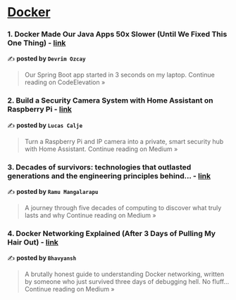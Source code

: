 
<h1><a href=https://medium.com/tag/docker/recommended target="_blank" rel="noopener noreferrer">Docker</a></h1>
<h3>1. Docker Made Our Java Apps 50x Slower (Until We Fixed This One Thing) - <a href="https://medium.com/codeelevation/docker-made-our-java-apps-50x-slower-until-we-fixed-this-one-thing-dee3665a9c01?source=rss------docker-5" target="_blank" rel="noopener noreferrer">link</a></h3>

✍️ **posted by `Devrim Ozcay`**

<blockquote>Our Spring Boot app started in 3 seconds on my laptop.
Continue reading on CodeElevation »</blockquote>

<h3>2. Build a Security Camera System with Home Assistant on Raspberry Pi - <a href="https://calje.medium.com/build-a-security-camera-system-with-home-assistant-on-raspberry-pi-1ace41507ee7?source=rss------docker-5" target="_blank" rel="noopener noreferrer">link</a></h3>

✍️ **posted by `Lucas Calje`**

<blockquote>Turn a Raspberry Pi and IP camera into a private, smart security hub with Home Assistant.
Continue reading on Medium »</blockquote>

<h3>3. Decades of survivors: technologies that outlasted generations and the engineering principles behind… - <a href="https://medium.com/@ramu.mangalarapu1622/decades-of-survivors-technologies-that-outlasted-generations-and-the-engineering-principles-behind-3d5189fc531e?source=rss------docker-5" target="_blank" rel="noopener noreferrer">link</a></h3>

✍️ **posted by `Ramu Mangalarapu`**

<blockquote>A journey through five decades of computing to discover what truly lasts and why
Continue reading on Medium »</blockquote>

<h3>4. Docker Networking Explained (After 3 Days of Pulling My Hair Out) - <a href="https://bhavyansh001.medium.com/docker-networking-explained-after-3-days-of-pulling-my-hair-out-7b91fa623802?source=rss------docker-5" target="_blank" rel="noopener noreferrer">link</a></h3>

✍️ **posted by `Bhavyansh`**

<blockquote>A brutally honest guide to understanding Docker networking, written by someone who just survived three days of debugging hell. No fluff…
Continue reading on Medium »</blockquote>

